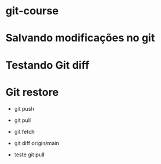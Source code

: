# git-course

# Salvando modificações no git 

# Testando Git diff

# Git restore

* git push

* git pull
* git fetch
* git diff origin/main
* teste git pull
